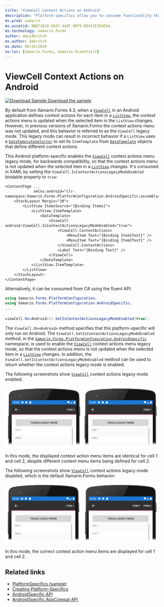 ```yaml
---
title: "ViewCell Context Actions on Android"
description: "Platform-specifics allow you to consume functionality that's only available on a specific platform, without implementing custom renderers or effects. This article explains how to consume the Android platform-specific that enables ViewCell context actions legacy mode."
ms.prod: xamarin
ms.assetid: 8BD71B10-5037-443F-9975-B941CE393E5A
ms.technology: xamarin-forms
author: davidbritch
ms.author: dabritch
ms.date: 09/24/2019
no-loc: [Xamarin.Forms, Xamarin.Essentials]
---
```


# ViewCell Context Actions on Android

[![Download Sample](~/media/shared/download.png) Download the sample](/samples/xamarin/xamarin-forms-samples/userinterface-platformspecifics)

By default from Xamarin.Forms 4.3, when a [`ViewCell`](xref:Xamarin.Forms.ViewCell) in an Android application defines context actions for each item in a [`ListView`](xref:Xamarin.Forms.ListView), the context actions menu is updated when the selected item in the `ListView` changes. However, in previous versions of Xamarin.Forms the context actions menu was not updated, and this behavior is referred to as the `ViewCell` legacy mode. This legacy mode can result in incorrect behavior if a `ListView` uses a [`DataTemplateSelector`](xref:Xamarin.Forms.DataTemplateSelector) to set its `ItemTemplate` from [`DataTemplate`](xref:Xamarin.Forms.DataTemplate) objects that define different context actions.

This Android platform-specific enables the [`ViewCell`](xref:Xamarin.Forms.ViewCell) context actions menu legacy mode, for backwards compatibility, so that the context actions menu is not updated when the selected item in a [`ListView`](xref:Xamarin.Forms.ListView) changes. It's consumed in XAML by setting the `ViewCell.IsContextActionsLegacyModeEnabled` bindable property to `true`:

```xaml
<ContentPage ...
             xmlns:android="clr-namespace:Xamarin.Forms.PlatformConfiguration.AndroidSpecific;assembly=Xamarin.Forms.Core">
    <StackLayout Margin="20">
        <ListView ItemsSource="{Binding Items}">
            <ListView.ItemTemplate>
                <DataTemplate>
                    <ViewCell android:ViewCell.IsContextActionsLegacyModeEnabled="true">
                        <ViewCell.ContextActions>
                            <MenuItem Text="{Binding Item1Text}" />
                            <MenuItem Text="{Binding Item2Text}" />
                        </ViewCell.ContextActions>
                        <Label Text="{Binding Text}" />
                    </ViewCell>
                </DataTemplate>
            </ListView.ItemTemplate>
        </ListView>
    </StackLayout>
</ContentPage>
```

Alternatively, it can be consumed from C# using the fluent API:

```csharp
using Xamarin.Forms.PlatformConfiguration;
using Xamarin.Forms.PlatformConfiguration.AndroidSpecific;
...

viewCell.On<Android>().SetIsContextActionsLegacyModeEnabled(true);
```

The `ViewCell.On<Android>` method specifies that this platform-specific will only run on Android. The `ViewCell.SetIsContextActionsLegacyModeEnabled` method, in the [`Xamarin.Forms.PlatformConfiguration.AndroidSpecific`](xref:Xamarin.Forms.PlatformConfiguration.AndroidSpecific) namespace, is used to enable the [`ViewCell`](xref:Xamarin.Forms.ViewCell) context actions menu legacy mode, so that the context actions menu is not updated when the selected item in a [`ListView`](xref:Xamarin.Forms.ListView) changes. In addition, the `ViewCell.GetIsContextActionsLegacyModeEnabled` method can be used to return whether the context actions legacy mode is enabled.

The following screenshots show [`ViewCell`](xref:Xamarin.Forms.ViewCell) context actions legacy mode enabled:

![Screenshot of ViewCell legacy mode enabled, on Android](viewcell-context-actions-images/legacy-mode-enabled.png "ViewCell legacy mode enabled")

In this mode, the displayed context action menu items are identical for cell 1 and cell 2, despite different context menu items being defined for cell 2.

The following screenshots show [`ViewCell`](xref:Xamarin.Forms.ViewCell) context actions legacy mode disabled, which is the default Xamarin.Forms behavior:

![Screenshot of ViewCell legacy mode disabled, on Android](viewcell-context-actions-images/legacy-mode-disabled.png "ViewCell legacy mode disabled")

In this mode, the correct context action menu items are displayed for cell 1 and cell 2.

## Related links

- [PlatformSpecifics (sample)](/samples/xamarin/xamarin-forms-samples/userinterface-platformspecifics)
- [Creating Platform-Specifics](~/xamarin-forms/platform/platform-specifics/index.md#creating-platform-specifics)
- [AndroidSpecific API](xref:Xamarin.Forms.PlatformConfiguration.AndroidSpecific)
- [AndroidSpecific.AppCompat API](xref:Xamarin.Forms.PlatformConfiguration.AndroidSpecific.AppCompat)
